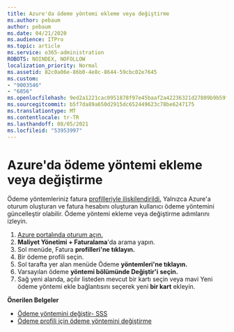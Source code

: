 ```yaml
---
title: Azure'da ödeme yöntemi ekleme veya değiştirme
ms.author: pebaum
author: pebaum
ms.date: 04/21/2020
ms.audience: ITPro
ms.topic: article
ms.service: o365-administration
ROBOTS: NOINDEX, NOFOLLOW
localization_priority: Normal
ms.assetid: 82c0a06e-86b0-4e8c-8644-59cbc02e7645
ms.custom:
- "9003546"
- "6856"
ms.openlocfilehash: 9ed2a1221cac0951878f97e45baaf2a42236321d27809b9b59f612343f66fd58
ms.sourcegitcommit: b5f7da89a650d2915dc652449623c78be6247175
ms.translationtype: MT
ms.contentlocale: tr-TR
ms.lasthandoff: 08/05/2021
ms.locfileid: "53953997"
---
```

# <a name="add-or-replace-payment-method-in-azure"></a>Azure'da ödeme yöntemi ekleme veya değiştirme

Ödeme yöntemleriniz fatura [profilleriyle ilişkilendirildi.](https://docs.microsoft.com/azure/billing/billing-how-to-change-credit-card?WT.mc_id=Portal-Microsoft_Azure_Support#change-payment-method-for-a-billing-profile) Yalnızca Azure'a oturum oluşturan ve fatura hesabını oluşturan kullanıcı ödeme yöntemini güncelleştir olabilir. Ödeme yöntemi ekleme veya değiştirme adımlarını izleyin.

1. [Azure portalında oturum açın.](https://portal.azure.com/)
2. **Maliyet Yönetimi + Faturalama**'da arama yapın.
3. Sol menüde, Fatura **profilleri'ne tıklayın.**
4. Bir ödeme profili seçin.
5. Sol tarafta yer alan menüde Ödeme **yöntemleri'ne tıklayın.**
6. Varsayılan ödeme **yöntemi bölümünde Değiştir'i** **seçin.**
7. Sağ yeni alanda, açılır listeden mevcut bir kartı seçin veya mavi Yeni ödeme yöntemi ekle bağlantısını seçerek yeni **bir kart** ekleyin.

**Önerilen Belgeler**

- [Ödeme yöntemini değiştir- SSS](https://docs.microsoft.com/azure/billing/billing-how-to-change-credit-card?WT.mc_id=Portal-Microsoft_Azure_Support#frequently-asked-questions)
- [Ödeme profili için ödeme yöntemini değiştirme](https://docs.microsoft.com/azure/cost-management-billing/manage/change-credit-card?WT.mc_id=Portal-Microsoft_Azure_Support#manage-credit-cards-for-a-microsoft-customer-agreement)
